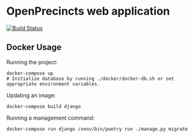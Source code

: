 OpenPrecincts web application
=============================

[![Build Status](https://travis-ci.com/OpenPrecincts/openprecincts-web.svg?branch=master)](https://travis-ci.com/OpenPrecincts/openprecincts-web)

Docker Usage
------------

Running the project:

    docker-compose up
    # Initialize database by running ./docker/docker-db.sh or set appropriate environment variables.

Updating an image:

    docker-compose build django

Running a management command:

    docker-compose run django /venv/bin/poetry run ./manage.py migrate
